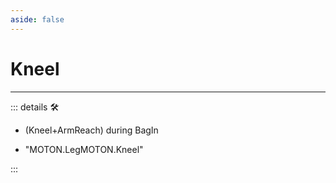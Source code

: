 ```yaml
---
aside: false
---
```

# Kneel

---

<!-- =================================================== -->
<!-- =================================================== -->
<!-- =================================================== -->
<!-- =================================================== -->
<!-- =================================================== -->
::: details 🛠

- (Kneel+ArmReach) during BagIn

- "MOTON.LegMOTON.Kneel"

:::
